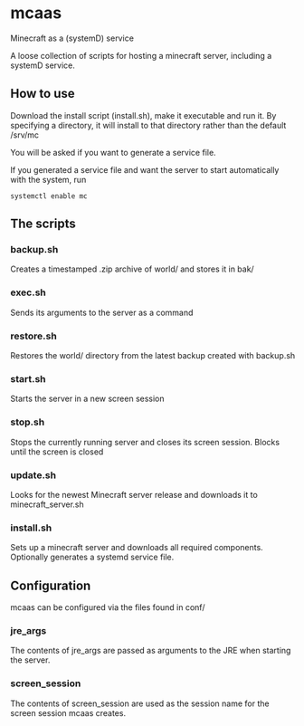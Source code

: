 # mcaas
Minecraft as a (systemD) service

A loose collection of scripts for hosting a minecraft server, including a systemD service.

## How to use
Download the install script (install.sh), make it executable and run it.
By specifying a directory, it will install to that directory rather than the default /srv/mc

You will be asked if you want to generate a service file.

If you generated a service file and want the server to start automatically with the system, run

```systemctl enable mc```

## The scripts
### backup.sh
Creates a timestamped .zip archive of world/
and stores it in bak/

### exec.sh
Sends its arguments to the server as a command

### restore.sh
Restores the world/ directory from the latest backup created with backup.sh

### start.sh
Starts the server in a new screen session

### stop.sh
Stops the currently running server and closes its screen session.
Blocks until the screen is closed

### update.sh
Looks for the newest Minecraft server release and downloads it to minecraft_server.sh

### install.sh
Sets up a minecraft server and downloads all required components.
Optionally generates a systemd service file.

## Configuration
mcaas can be configured via the files found in conf/

### jre_args
The contents of jre_args are passed as arguments to the JRE when starting the server.

### screen_session
The contents of screen_session are used as the session name for the screen session mcaas creates.
